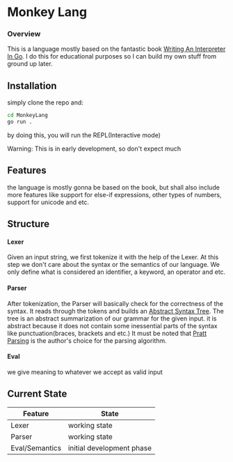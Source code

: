 # Monkey Lang

### Overview
This is a language mostly based on the fantastic book 
[Writing An Interpreter In Go](https://interpreterbook.com/). 
I do this for educational purposes so I can build my own stuff 
from ground up later.

## Installation

simply clone the repo and: 
```sh
cd MonkeyLang
go run .
```
by doing this, you will run the REPL(Interactive mode) 


Warning: This is in early development, so don't expect much 


## Features
the language is mostly gonna be based on the book, but shall 
also include more features like support for else-if expressions, other types of numbers, 
support for unicode and etc. 


## Structure

#### Lexer
Given an input string, we first tokenize it with the help of 
the Lexer. At this step we don't care about the syntax or the semantics 
of our language. We only define what is considered an identifier, a keyword,
an operator and etc.


#### Parser
After tokenization, the Parser will basically check for the correctness of 
the syntax. It reads through the tokens and builds an [Abstract Syntax Tree](https://en.wikipedia.org/wiki/Abstract_syntax_tree). 
The tree is an abstract summarization of our grammar for the given input. it is 
abstract because it does not contain some inessential parts of the syntax like 
punctuation(braces, brackets and etc.) 
It must be noted that [Pratt Parsing](https://en.wikipedia.org/wiki/Operator-precedence_parser#Pratt_parsing) is the author's choice 
for the parsing algorithm.


#### Eval
we give meaning to whatever we accept as valid input 


## Current State
| Feature | State |
| ------- | -------|
| Lexer | working state |
| Parser | working state |
| Eval/Semantics | initial development phase |
